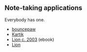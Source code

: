 ## Note-taking applications

Everybody has one.

* [bouncepaw](https://melanocarpa.lesarbr.es)
* [Kartik](kartik/pensieve.md)
* [Lion c. 2003](https://users.speakeasy.net/~lion/nb/) (ebook)
* [Lion](https://communitywiki.org/wiki/MiniCubes)
